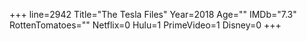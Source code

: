 +++
line=2942
Title="The Tesla Files"
Year=2018
Age=""
IMDb="7.3"
RottenTomatoes=""
Netflix=0
Hulu=1
PrimeVideo=1
Disney=0
+++

